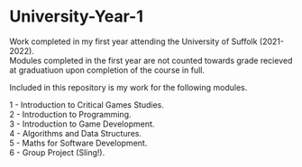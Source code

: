 # University-Year-1
Work completed in my first year attending the University of Suffolk (2021-2022).  
Modules completed in the first year are not counted towards grade recieved at graduatiuon upon completion of the course in full.

Included in this repository is my work for the following modules.

1 - Introduction to Critical Games Studies.  
2 - Introduction to Programming.  
3 - Introduction to Game Development.  
4 - Algorithms and Data Structures.  
5 - Maths for Software Development.  
6 - Group Project (Sling!).  
